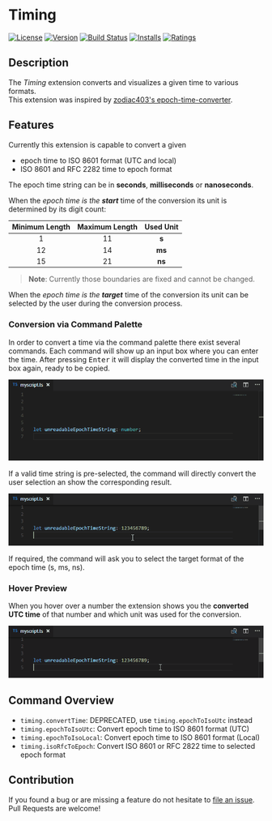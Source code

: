 # Timing

[![License](https://img.shields.io/badge/license-MIT-green.svg?style=flat)](https://raw.githubusercontent.com/HaaLeo/vscode-timing/master/LICENSE) [![Version](https://vsmarketplacebadge.apphb.com/version/HaaLeo.Timing.svg)](https://marketplace.visualstudio.com/items?itemName=HaaLeo.Timing) [![Build Status](https://travis-ci.org/HaaLeo/vscode-timing.svg?branch=master)](https://travis-ci.org/HaaLeo/vscode-timing) [![Installs](https://vsmarketplacebadge.apphb.com/installs/HaaLeo.Timing.svg)](https://marketplace.visualstudio.com/items?itemName=HaaLeo.Timing) [![Ratings](https://vsmarketplacebadge.apphb.com/rating/HaaLeo.Timing.svg)](https://marketplace.visualstudio.com/items?itemName=HaaLeo.Timing)

## Description
The *Timing* extension converts and visualizes a given time to various formats.  
This extension was inspired by 
[zodiac403's  epoch-time-converter](https://github.com/zodiac403/epoch-time-converter).

## Features

Currently this extension is capable to convert a given  
* epoch time to ISO 8601 format (UTC and local)  
* ISO 8601 and RFC 2282 time to epoch format  

The epoch time string can be in **seconds**, **milliseconds** or **nanoseconds**.  

When the *epoch time is the **start*** time of the conversion its unit is determined by its digit count:

| Minimum Length| Maximum Length| Used Unit |
|:--:|:--:|:--:|
| 1 |11| **s**
|12 | 14| **ms**
|15 | 21| **ns**

>**Note**: Currently those boundaries are fixed and cannot be changed.

When the *epoch time is the **target*** time of the conversion its unit can be selected by the user during the conversion process.  

### Conversion via Command Palette
In order to convert a time via the command palette there exist several commands. Each command will show up an input box where you can enter the time. After pressing <kbd>Enter</kbd> it will display the converted time in the input box again, ready to be copied.

![Convert Sample](doc/Convert_Sample.gif)

If a valid time string is pre-selected, the command will directly convert the user selection an show the corresponding result.

![Convert Selection Sample](doc/Convert_Selection_Sample.gif)

If required, the command will ask you to select the target format of the epoch time (s, ms, ns).

### Hover Preview

When you hover over a number the extension shows you the **converted UTC time** of that number and which unit was used for the conversion.

![Hover Sample](doc/Hover_Sample.gif)

## Command Overview
* `timing.convertTime`: DEPRECATED, use `timing.epochToIsoUtc` instead
* `timing.epochToIsoUtc`: Convert epoch time to ISO 8601 format (UTC)
* `timing.epochToIsoLocal`: Convert epoch time to ISO 8601 format (Local)
* `timing.isoRfcToEpoch`: Convert ISO 8601 or RFC 2822 time to selected epoch format

## Contribution
If you found a bug or are missing a feature do not hesitate to [file an issue](https://github.com/HaaLeo/vscode-timing/issues/new).  
Pull Requests are welcome!
